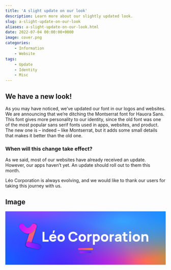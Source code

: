 ```yaml
---
title: 'A slight update on our look'
description: Learn more about our slightly updated look.
slug: a-slight-update-on-our-look
aliases: a-slight-update-on-our-look.html
date: 2022-07-04 00:00:00+0000
image: cover.png
categories:
    - Information
    - Website
tags:
    - Update
    - Identity
    - Misc
---
```

## We have a new look!
As you may have noticed, we’ve updated our font in our logos and websites. We are announcing that we’re ditching the Montserrat font for Hauora Sans. This font gives more personality to our identity, since the old font was one of the most popular sans serif fonts used in apps, websites, and product. The new one is – indeed – like Montserrat, but it adds some small details that makes it better than the old one.

### When will this change take effect?

As we said, most of our websites have already received an update. However, our apps haven’t yet. An update should roll out to them this month.

Léo Corporation is always evolving, and we would like to thank our users for taking this journey with us.

## Image
![The Léo Corporation logo, updated with the new Hauora font.](cover.png)